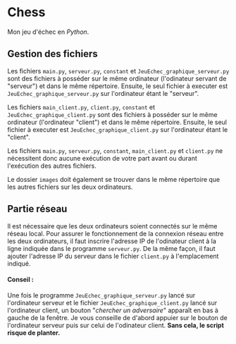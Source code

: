 # Chess
Mon jeu d'échec en *Python*.

## Gestion des fichiers

Les fichiers `main.py`, `serveur.py`, `constant` et `JeuEchec_graphique_serveur.py` sont des fichiers à posséder sur le même ordinateur (l'odinateur servant de "serveur") et dans le même répertoire. Ensuite, le seul fichier à executer est `JeuEchec_graphique_serveur.py` sur l'ordinateur étant le "serveur".

Les fichiers `main_client.py`, `client.py`, `constant` et `JeuEchec_graphique_client.py` sont des fichiers à posséder sur le même ordinateur (l'ordinateur "client") et dans le même répertoire. Ensuite, le seul fichier à executer est `JeuEchec_graphique_client.py` sur l'ordinateur étant le "client".

Les fichiers `main.py`, `serveur.py`, `constant`, `main_client.py` et `client.py` ne nécessitent donc aucune exécution de votre part avant ou durant l'exécution des autres fichiers. 

Le dossier `images` doit également se trouver dans le même répertoire que les autres fichiers sur les deux ordinateurs.

## Partie réseau

Il est nécessaire que les deux ordinateurs soient connectés sur le même réseau local.
Pour assurer le fonctionnement de la connexion réseau entre les deux ordinateurs, il faut inscrire l'adresse IP de l'odinateur client à la ligne indiquée dans le programme `serveur.py`. De la même façon, il faut ajouter l'adresse IP du serveur dans le fichier `client.py` à l'emplacement indiqué.

#### Conseil :
Une fois le programme `JeuEchec_graphique_serveur.py` lancé sur l'ordinateur serveur et le fichier `JeuEchec_graphique_client.py` lancé sur l'ordinateur client, un bouton "*chercher un adversaire*" apparaît en bas à gauche de la fenêtre. Je vous conseille de d'abord appuier sur le bouton de l'ordinateur serveur puis sur celui de l'odinateur client. **Sans cela, le script risque de planter.**
